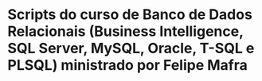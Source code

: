 # Scripts do curso de Banco de Dados Relacionais (Business Intelligence, SQL Server, MySQL, Oracle, T-SQL e PLSQL) ministrado por Felipe Mafra
